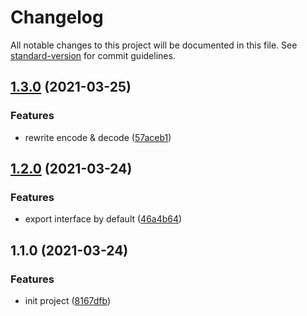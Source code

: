 # Changelog

All notable changes to this project will be documented in this file. See [standard-version](https://github.com/conventional-changelog/standard-version) for commit guidelines.

## [1.3.0](https://github.com/aim-leo/mongone-encodeuri/compare/v1.2.0...v1.3.0) (2021-03-25)


### Features

* rewrite encode & decode ([57aceb1](https://github.com/aim-leo/mongone-encodeuri/commit/57aceb10c5161266974c2c4a2355acfc4617aee1))

## [1.2.0](https://github.com/aim-leo/mongone-encodeuri/compare/v1.1.0...v1.2.0) (2021-03-24)


### Features

* export interface by default ([46a4b64](https://github.com/aim-leo/mongone-encodeuri/commit/46a4b6451641f0d8021e5937d4f29fccc51659d6))

## 1.1.0 (2021-03-24)


### Features

* init project ([8167dfb](https://github.com/aim-leo/mongone-encodeuri/commit/8167dfb590cc582487a790055cde17a74a24124c))
